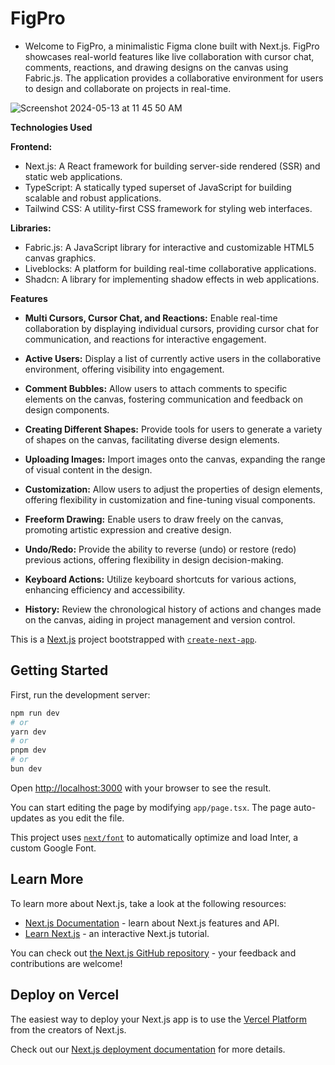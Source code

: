# FigPro

- Welcome to FigPro, a minimalistic Figma clone built with Next.js. FigPro showcases real-world features like live collaboration with cursor chat, comments, reactions, and drawing designs on the canvas using Fabric.js. The application provides a collaborative environment for users to design and collaborate on projects in real-time.

![Screenshot 2024-05-13 at 11 45 50 AM](https://github.com/TariqKichawele/figma-clone/assets/105932024/d3f96c78-ef85-478b-8f04-bfd973b296af)

**Technologies Used**

**Frontend:**
- Next.js: A React framework for building server-side rendered (SSR) and static web applications.
- TypeScript: A statically typed superset of JavaScript for building scalable and robust applications.
- Tailwind CSS: A utility-first CSS framework for styling web interfaces.

**Libraries:**
- Fabric.js: A JavaScript library for interactive and customizable HTML5 canvas graphics.
- Liveblocks: A platform for building real-time collaborative applications.
- Shadcn: A library for implementing shadow effects in web applications.

**Features**

- **Multi Cursors, Cursor Chat, and Reactions:** 
Enable real-time collaboration by displaying individual cursors, providing cursor chat for communication, and reactions for interactive engagement.

- **Active Users:** 
Display a list of currently active users in the collaborative environment, offering visibility into engagement.

- **Comment Bubbles:**
Allow users to attach comments to specific elements on the canvas, fostering communication and feedback on design components.

- **Creating Different Shapes:** 
Provide tools for users to generate a variety of shapes on the canvas, facilitating diverse design elements.

- **Uploading Images:** 
Import images onto the canvas, expanding the range of visual content in the design.

- **Customization:** 
Allow users to adjust the properties of design elements, offering flexibility in customization and fine-tuning visual components.

- **Freeform Drawing:** 
Enable users to draw freely on the canvas, promoting artistic expression and creative design.

- **Undo/Redo:** 
Provide the ability to reverse (undo) or restore (redo) previous actions, offering flexibility in design decision-making.

- **Keyboard Actions:** 
Utilize keyboard shortcuts for various actions, enhancing efficiency and accessibility.

- **History:** 
Review the chronological history of actions and changes made on the canvas, aiding in project management and version control.

This is a [Next.js](https://nextjs.org/) project bootstrapped with [`create-next-app`](https://github.com/vercel/next.js/tree/canary/packages/create-next-app).

## Getting Started

First, run the development server:

```bash
npm run dev
# or
yarn dev
# or
pnpm dev
# or
bun dev
```

Open [http://localhost:3000](http://localhost:3000) with your browser to see the result.

You can start editing the page by modifying `app/page.tsx`. The page auto-updates as you edit the file.

This project uses [`next/font`](https://nextjs.org/docs/basic-features/font-optimization) to automatically optimize and load Inter, a custom Google Font.

## Learn More

To learn more about Next.js, take a look at the following resources:

- [Next.js Documentation](https://nextjs.org/docs) - learn about Next.js features and API.
- [Learn Next.js](https://nextjs.org/learn) - an interactive Next.js tutorial.

You can check out [the Next.js GitHub repository](https://github.com/vercel/next.js/) - your feedback and contributions are welcome!

## Deploy on Vercel

The easiest way to deploy your Next.js app is to use the [Vercel Platform](https://vercel.com/new?utm_medium=default-template&filter=next.js&utm_source=create-next-app&utm_campaign=create-next-app-readme) from the creators of Next.js.

Check out our [Next.js deployment documentation](https://nextjs.org/docs/deployment) for more details.
